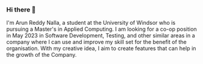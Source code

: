 ### Hi there 👋

<!--
**arunreddy096/arunreddy096** is a ✨ _special_ ✨ repository because its `README.md` (this file) appears on your GitHub profile.

Here are some ideas to get you started:

- 🔭 I’m currently working on ...
- 🌱 I’m currently learning ...
- 👯 I’m looking to collaborate on ...
- 🤔 I’m looking for help with ...
- 💬 Ask me about ...
- 📫 How to reach me: ...
- 😄 Pronouns: ...
- ⚡ Fun fact: ...
-->
I'm Arun Reddy Nalla, a student at the University of Windsor who is pursuing a Master's in Applied Computing. I am looking for a co-op position in May 2023 in Software Development, Testing, and other similar areas in a company where I can use and improve my skill set for the benefit of the organisation. With my creative idea, I aim to create features that can help in the growth of the Company.




